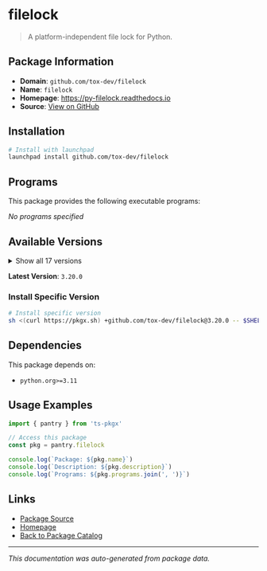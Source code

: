 # filelock

> A platform-independent file lock for Python.

## Package Information

- **Domain**: `github.com/tox-dev/filelock`
- **Name**: `filelock`
- **Homepage**: https://py-filelock.readthedocs.io
- **Source**: [View on GitHub](https://github.com/pkgxdev/pantry/tree/main/projects/github.com/tox-dev/filelock/package.yml)

## Installation

```bash
# Install with launchpad
launchpad install github.com/tox-dev/filelock
```

## Programs

This package provides the following executable programs:

*No programs specified*

## Available Versions

<details>
<summary>Show all 17 versions</summary>

- `3.20.0`, `3.19.1`, `3.19.0`, `3.18.0`, `3.17.0`
- `3.16.1`, `3.16.0`, `3.15.4`, `3.15.3`, `3.15.2`
- `3.15.1`, `3.15.0`, `3.14.0`, `3.13.4`, `3.13.3`
- `3.13.2`, `3.13.1`

</details>

**Latest Version**: `3.20.0`

### Install Specific Version

```bash
# Install specific version
sh <(curl https://pkgx.sh) +github.com/tox-dev/filelock@3.20.0 -- $SHELL -i
```

## Dependencies

This package depends on:

- `python.org>=3.11`

## Usage Examples

```typescript
import { pantry } from 'ts-pkgx'

// Access this package
const pkg = pantry.filelock

console.log(`Package: ${pkg.name}`)
console.log(`Description: ${pkg.description}`)
console.log(`Programs: ${pkg.programs.join(', ')}`)
```

## Links

- [Package Source](https://github.com/pkgxdev/pantry/tree/main/projects/github.com/tox-dev/filelock/package.yml)
- [Homepage](https://py-filelock.readthedocs.io)
- [Back to Package Catalog](../../../package-catalog.md)

---

*This documentation was auto-generated from package data.*

